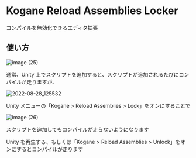 # Kogane Reload Assemblies Locker

コンパイルを無効化できるエディタ拡張

## 使い方

![image (25)](https://user-images.githubusercontent.com/6134875/87114355-51746480-c2ab-11ea-8d93-e9d2cfe885dc.gif)

通常、Unity 上でスクリプトを追加すると、スクリプトが追加されるたびにコンパイルが走りますが、

![2022-08-28_125532](https://user-images.githubusercontent.com/6134875/187056651-e9de9bf9-1adf-42c0-9d58-06d773a70289.png)

Unity メニューの「Kogane > Reload Assemblies > Lock」をオンにすることで

![image (26)](https://user-images.githubusercontent.com/6134875/87114360-55a08200-c2ab-11ea-9ba9-d7b38b10d55c.gif)

スクリプトを追加してもコンパイルが走らないようになります

Unity を再生する、もしくは「Kogane > Reload Assemblies > Unlock」をオンにするとコンパイルが走ります  

